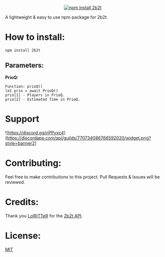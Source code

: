 <div align="center">
 <p>
    <a href="https://nodei.co/npm/2b2t/"><img src="https://nodei.co/npm/2b2t.png?downloads=true&stars=true" alt="npm install 2b2t"/></a>
  </p>
</div>

A lightweight & easy to use npm package for 2b2t. 

# How to install: 
`npm install 2b2t`

## Parameters:

**PrioQ:**
```
Function: prioQ()
let prio = await PrioQ()
prio[1] - Players in PrioQ.
prio[2] - Estimated Time in PrioQ. 
```

# Support 
![https://discord.gg/nPPyxc4](https://discordapp.com/api/guilds/770734086766592020/widget.png?style=banner2)

# Contributing:

Feel free to make contributions to this project. Pull Requests & Issues will be reviewed.

# Credits:

Thank you [LolRiTTeR](https://github.com/LolRiTTeR) for the [2b2t API](https://2b2t.dev). 

# License:
[MIT](https://github.com/vypr-ysl/2b2t/blob/master/LICENSE)
